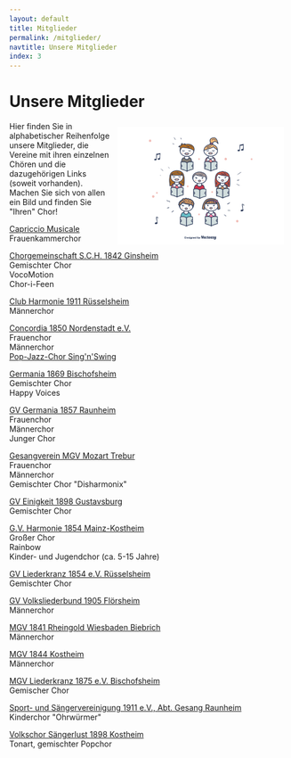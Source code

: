 ```yaml
---
layout: default
title: Mitglieder
permalink: /mitglieder/
navtitle: Unsere Mitglieder
index: 3
---
```

# Unsere Mitglieder
<img style="width: 300px; float: right;" alt="Chor" src="/Saengerkreis/choir3.svg" hspace="10" vspace="10">

Hier finden Sie in alphabetischer Reihenfolge unsere Mitglieder, die Vereine mit ihren einzelnen Chören und die dazugehörigen Links (soweit vorhanden). Machen Sie sich von allen ein Bild und finden Sie "Ihren" Chor!

[Capriccio Musicale](http://www.capriccio-musicale.de/)<br>
Frauenkammerchor<br>

[Chorgemeinschaft S.C.H. 1842 Ginsheim](http://www.chorgemeinschaft-ginsheim.de/)<br>
Gemischter Chor<br>
VocoMotion<br>
Chor-i-Feen

[Club Harmonie 1911 Rüsselsheim](http://club-harmonie.de/index.shtml)<br>
Männerchor

[Concordia 1850 Nordenstadt e.V.](https://www.gvc-nordenstadt.de/)<br>
Frauenchor<br>
Männerchor<br>
[Pop-Jazz-Chor Sing'n'Swing](https://www.chor-singnswing.de/)<br>

[Germania 1869 Bischofsheim](http://www.gesangvereingermania.de/)<br>
Gemischter Chor<br>
Happy Voices

[GV Germania 1857 Raunheim](http://www.germania-raunheim.de/)<br>
Frauenchor<br>
Männerchor<br>
Junger Chor

[Gesangverein MGV Mozart Trebur](http://www.mozart-trebur.de/)<br>
Frauenchor<br>
Männerchor<br>
Gemischter Chor "Disharmonix"

[GV Einigkeit 1898 Gustavsburg](https://www.facebook.com/Gesangverein-Einigkeit-1898-Gustavsburg-eV-100307365726793/?ref=page_internal)<br>
Gemischter Chor

[G.V. Harmonie 1854 Mainz-Kostheim](http://gv-harmonie-1854.de/)<br>
Großer Chor<br>
Rainbow<br>
Kinder- und Jugendchor (ca. 5-15 Jahre)


[GV Liederkranz 1854 e.V. Rüsselsheim](http://liederkranz1854.de/)<br>
Gemischter Chor

[GV Volksliederbund 1905 Flörsheim](http://www.volksliederbund.de/)<br>
Männerchor

[MGV 1841 Rheingold Wiesbaden Biebrich](https://www.mgv-1841-rheingold.de/)<br>
Männerchor

[MGV 1844 Kostheim](http://mgv1844.de/)<br>
Männerchor

[MGV Liederkranz 1875 e.V. Bischofsheim](http://www.liederkranz-bischofsheim.de/)<br>
Gemischer Chor

[Sport- und Sängervereinigung 1911 e.V., Abt. Gesang Raunheim](https://www.ssv-raunheim.de/abteilungen/gesang/)<br>
Kinderchor "Ohrwürmer"

[Volkschor Sängerlust 1898 Kostheim](http://www.tonart-kostheim.de/)<br>
Tonart, gemischter Popchor
